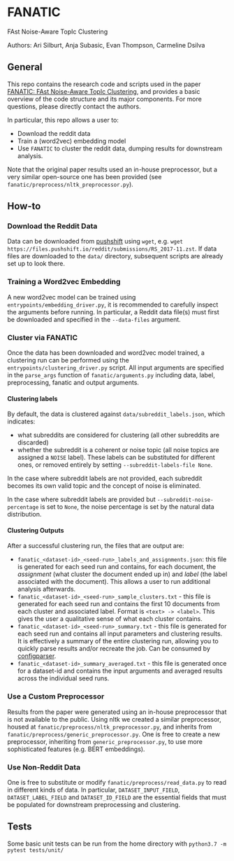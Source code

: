 # FANATIC
FAst Noise-Aware TopIc Clustering

Authors: Ari Silburt, Anja Subasic, Evan Thompson, Carmeline Dsilva

## General
This repo contains the research code and scripts used in the paper [FANATIC: FAst Noise-Aware TopIc Clustering](), and provides a basic overview of the code structure and its major components. For more questions, please directly contact the authors.

In particular, this repo allows a user to:
- Download the reddit data
- Train a (word2vec) embedding model
- Use `FANATIC` to cluster the reddit data, dumping results for downstream analysis. 

Note that the original paper results used an in-house preprocessor, but a very similar open-source one has been provided (see `fanatic/preprocess/nltk_preprocessor.py`).

## How-to
### Download the Reddit Data
Data can be downloaded from [pushshift](https://files.pushshift.io/reddit/submissions/) using `wget`, e.g. `wget https://files.pushshift.io/reddit/submissions/RS_2017-11.zst`. If data files are downloaded to the `data/` directory, subsequent scripts are already set up to look there. 

### Training a Word2vec Embedding
A new word2vec model can be trained using `entrypoints/embedding_driver.py`, it is recommended to carefully inspect the arguments before running. In particular, a Reddit data file(s) must first be downloaded and specified in the `--data-files` argument. 

### Cluster via FANATIC
Once the data has been downloaded and word2vec model trained, a clustering run can be performed using the `entrypoints/clustering_driver.py` script. All input arguments are specified in the `parse_args` function of `fanatic/arguments.py` including data, label, preprocessing, fanatic and output arguments. 

#### Clustering labels
By default, the data is clustered against `data/subreddit_labels.json`, which indicates:
- what subreddits are considered for clustering (all other subreddits are discarded)
- whether the subreddit is a coherent or noise topic (all noise topics are assigned a `NOISE` label). 
These labels can be substituted for different ones, or removed entirely by setting `--subreddit-labels-file None`. 

In the case where subreddit labels are not provided, each subreddit becomes its own valid topic and the concept of noise is eliminated. 

In the case where subreddit labels are provided but `--subreddit-noise-percentage` is set to `None`, the noise percentage is set by the natural data distribution.

#### Clustering Outputs
After a successful clustering run, the files that are output are:
- `fanatic_<dataset-id>_<seed-run>_labels_and_assignments.json`: this file is generated for each seed run and contains, for each document, the *assignment* (what cluster the document ended up in) and *label* (the label associated with the document). This allows a user to run additional analysis afterwards.
- `fanatic_<dataset-id>_<seed-run>_sample_clusters.txt` - this file is generated for each seed run and contains the first 10 documents from each cluster and associated label. Format is `<text> -> <label>`. This gives the user a qualitative sense of what each cluster contains.
- `fanatic_<dataset-id>_<seed-run>_summary.txt` - this file is generated for each seed run and contains all input parameters and clustering results. It is effectively a summary of the entire clustering run, allowing you to quickly parse results and/or recreate the job. Can be consumed by [configparser](https://docs.python.org/3.7/library/configparser.html).
- `fanatic_<dataset-id>_summary_averaged.txt` - this file is generated once for a dataset-id and contains the input arguments and averaged results across the individual seed runs. 

### Use a Custom Preprocessor
Results from the paper were generated using an in-house preprocessor that is not available to the public. Using nltk we created a similar preprocessor, housed at `fanatic/preprocess/nltk_preprocessor.py`, and inherits from `fanatic/preprocess/generic_preprocessor.py`. One is free to create a new preprocessor, inheriting from `generic_preprocessor.py`, to use more sophisticated features (e.g. BERT embeddings).

### Use Non-Reddit Data
One is free to substitute or modify `fanatic/preprocess/read_data.py` to read in different kinds of data. In particular, `DATASET_INPUT_FIELD`, `DATASET_LABEL_FIELD` and `DATASET_ID_FIELD` are the essential fields that must be populated for downstream preprocessing and clustering. 

## Tests
Some basic unit tests can be run from the home directory with `python3.7 -m pytest tests/unit/`